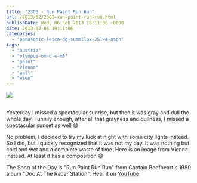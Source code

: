 ```yaml
---
title: "2303 - Run Paint Run Run"
url: /2013/02/2303-run-paint-run-run.html
publishDate: Wed, 06 Feb 2013 18:11:06 +0000
date: 2013-02-06 19:11:06
categories: 
  - "panasonic-leica-dg-summilux-251-4-asph"
tags: 
  - "austria"
  - "olympus-om-d-e-m5"
  - "paint"
  - "vienna"
  - "wall"
  - "wien"
---
```

<div class="container">
<div class="center"><a target="_blank" href="https://d25zfm9zpd7gm5.cloudfront.net/1200x1200/2013/20130122_175310_lr.jpg"><img src="https://d25zfm9zpd7gm5.cloudfront.net/0600x0600/2013/20130122_175310_lr.jpg" /></a></div>
</div>
<br />

Yesterday I missed a spectacular sunrise, but then it was gray and dull the whole day. Funnily enough, after all that grayness and dullness, I missed a spectacular sunset as well 😄

 No problem, I decided to try my luck at night with some city lights instead. So I did, but I quickly recognized that it was not my day. It was nothing but cold and wet and a complete waste of time. Here is an image from Vienna instead. At least it has a composition 😄

The Song of the Day is "Run Paint Run Run" from Captain Beefheart's 1980 album "Doc At The Radar Station". Hear it on <a href="http://www.youtube.com/watch?v=DPGmgE0hlEI" target="_blank">YouTube</a>.
